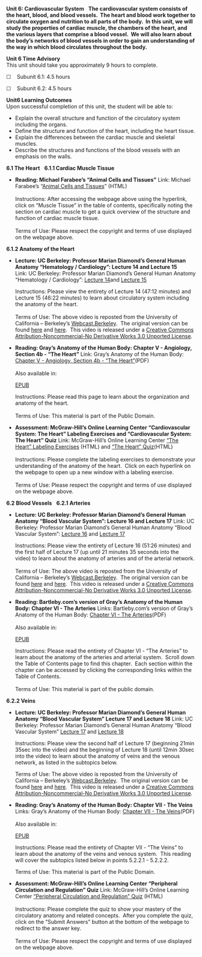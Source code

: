 **Unit 6: Cardiovascular System** <span id="6"></span> 
**The cardiovascular system consists of the heart, blood, and blood
vessels.  The heart and blood work together to circulate oxygen and
nutrition to all parts of the body.  In this unit, we will study the
properties of cardiac muscle, the chambers of the heart, and the various
layers that comprise a blood vessel.  We will also learn about the
body’s networks of blood vessels in order to gain an understanding of
the way in which blood circulates throughout the body.**

**Unit 6 Time Advisory**  
This unit should take you approximately 9 hours to complete.

☐    Subunit 6.1: 4.5 hours  
  
 ☐    Subunit 6.2: 4.5 hours

**Unit6 Learning Outcomes**  
Upon successful completion of this unit, the student will be able to:  
-   Explain the overall structure and function of the circulatory system
    including the organs.
-   Define the structure and function of the heart, including the heart
    tissue.
-   Explain the differences between the cardiac muscle and skeletal
    muscles.
-   Describe the structures and functions of the blood vessels with an
    emphasis on the walls.

**6.1 The Heart** <span id="6.1"></span> 
**6.1.1 Cardiac Muscle Tissue** <span id="6.1.1"></span> 
-   **Reading: Michael Farabee’s “Animal Cells and Tissues”**
    Link: Michael Farabee’s “[Animal Cells and
    Tissues](http://www.emc.maricopa.edu/faculty/farabee/biobk/BioBookAnimalTS.html#Muscle%20Tissue)”
    (HTML)  
        
     Instructions: After accessing the webpage above using the
    hyperlink, click on “Muscle Tissue” in the table of contents,
    specifically noting the section on cardiac muscle to get a quick
    overview of the structure and function of cardiac muscle tissue.  
        
     Terms of Use: Please respect the copyright and terms of use
    displayed on the webpage above.

**6.1.2 Anatomy of the Heart** <span id="6.1.2"></span> 
-   **Lecture: UC Berkeley: Professor Marian Diamond’s General Human
    Anatomy “Hematology / Cardiology”: Lecture 14 and Lecture 15**
    Link: UC Berkeley: Professor Marian Diamond’s General Human Anatomy
    “Hematology / Cardiology”: [Lecture
    14](http://www.youtube.com/watch?v=UXnwZUn4EwI)and [Lecture
    15](http://www.youtube.com/watch?v=FP1D01ltCR0)  
      
     Instructions: Please view the entirety of Lecture 14 (47:12
    minutes) and Lecture 15 (46:22 minutes) to learn about circulatory
    system including the anatomy of the heart.  
        
     Terms of Use: The above video is reposted from the University of
    California – Berkeley’s
    [Webcast.Berkeley](http://webcast.berkeley.edu/).  The original
    version can be
    found [here](http://www.youtube.com/watch?v=P680vk8hPZg) and [here](http://www.youtube.com/watch?v=4FScPwj_Wdc). 
    This video is released under a [Creative Commons
    Attribution-Noncommercial-No Derivative Works 3.0 Unported
    License](http://creativecommons.org/licenses/by-nc-nd/3.0/).  

-   **Reading: Gray’s Anatomy of the Human Body: Chapter V - Angiology,
    Section 4b - “The Heart”**
    Link: Gray’s Anatomy of the Human Body: [Chapter V - Angiology,
    Section 4b - “The
    Heart”](https://resources.saylor.org/wwwresources/archived/site/wp-content/uploads/2014/06/BIO302-Anatomy_of_the_Human_Body-Chapter-V-Heart.pdf)(PDF)  
        
     Also available in:  

    [EPUB](https://resources.saylor.org/wwwresources/archived/site/wp-content/uploads/2011/08/BIO302-ch5-Bartleby.com_.epub)  
      
     Instructions: Please read this page to learn about the organization
    and anatomy of the heart.      
        
     Terms of Use: This material is part of the Public Domain. 

-   **Assessment: McGraw-Hill’s Online Learning Center “Cardiovascular
    System: The Heart” Labeling Exercises and “Cardiovascular System:
    The Heart” Quiz**
    Link: McGraw-Hill’s Online Learning Center [“The Heart” Labeling
    Exercises](http://highered.mcgraw-hill.com/sites/0072351136/student_view0/chapter20/labeling_exercises.html) (HTML)
    and [“The Heart”
    Quiz](http://highered.mcgraw-hill.com/sites/0072351136/student_view0/chapter20/chapter_quiz.html)(HTML)  
        
     Instructions: Please complete the labeling exercises to demonstrate
    your understanding of the anatomy of the heart.  Click on each
    hyperlink on the webpage to open up a new window with a labeling
    exercise.  
        
     Terms of Use: Please respect the copyright and terms of use
    displayed on the webpage above.

**6.2 Blood Vessels** <span id="6.2"></span> 
**6.2.1 Arteries** <span id="6.2.1"></span> 
-   **Lecture: UC Berkeley: Professor Marian Diamond’s General Human
    Anatomy “Blood Vascular System”: Lecture 16 and Lecture 17**
    Link: UC Berkeley: Professor Marian Diamond’s General Human Anatomy
    “Blood Vascular System”: [Lecture
    16](http://www.youtube.com/watch?v=uKHIHPkYfoQ) and [Lecture
    17](http://www.youtube.com/watch?v=UvMTVM5Tjg4)  
      
     Instructions: Please view the entirety of Lecture 16 (51:26
    minutes) and the first half of Lecture 17 (up until 21 minutes 35
    seconds into the video) to learn about the anatomy of arteries and
    of the arterial network.  
        
     Terms of Use: The above video is reposted from the University of
    California – Berkeley’s
    [Webcast.Berkeley](http://webcast.berkeley.edu/).  The original
    version can be
    found [here](http://www.youtube.com/watch?v=y_-ugHJl-OE) and [here](http://www.youtube.com/watch?v=zIY8gGQnSVw). 
    This video is released under a [Creative Commons
    Attribution-Noncommercial-No Derivative Works 3.0 Unported
    License](http://creativecommons.org/licenses/by-nc-nd/3.0/).

-   **Reading: Bartleby.com’s version of Gray’s Anatomy of the Human
    Body: Chapter VI - The Arteries**
    Links: Bartleby.com’s version of Gray’s Anatomy of the Human Body:
    [Chapter VI - The
    Arteries](https://resources.saylor.org/wwwresources/archived/site/wp-content/uploads/2011/07/BIO302-ch6.pdf)(PDF)  
        
     Also available in:  

    [EPUB](https://resources.saylor.org/wwwresources/archived/site/wp-content/uploads/2011/08/BIO302-ch6-Bartleby.com_.epub)  
      
     Instructions: Please read the entirety of Chapter VI - “The
    Arteries” to learn about the anatomy of the arteries and arterial
    system.  Scroll down the Table of Contents page to find this
    chapter.  Each section within the chapter can be accessed by
    clicking the corresponding links within the Table of Contents.  
        
     Terms of Use: This material is part of the public domain. 

**6.2.2 Veins** <span id="6.2.2"></span> 
-   **Lecture: UC Berkeley: Professor Marian Diamond’s General Human
    Anatomy “Blood Vascular System” Lecture 17 and Lecture 18**
    Link: UC Berkeley: Professor Marian Diamond’s General Human Anatomy
    “Blood Vascular System” [Lecture
    17](http://www.youtube.com/watch?v=UvMTVM5Tjg4) and [Lecture
    18](http://www.youtube.com/watch?v=LyVc2JOZJZI)  
      
     Instructions: Please view the second half of Lecture 17 (beginning
    21min 35sec into the video) and the beginning of Lecture 18 (until
    12min 30sec into the video) to learn about the anatomy of veins and
    the venous network, as listed in the subtopics below.  
      
     Terms of Use: The above video is reposted from the University of
    California – Berkeley’s
    [Webcast.Berkeley](http://webcast.berkeley.edu/).  The original
    version can be
    found [here](http://www.youtube.com/watch?v=zIY8gGQnSVw) and [here](http://www.youtube.com/watch?v=2bDMk1ciDm8). 
    This video is released under a [Creative Commons
    Attribution-Noncommercial-No Derivative Works 3.0 Unported
    License](http://creativecommons.org/licenses/by-nc-nd/3.0/). 

-   **Reading: Gray’s Anatomy of the Human Body: Chapter VII - The
    Veins**
    Links: Gray’s Anatomy of the Human Body: [Chapter VII - The
    Veins](https://resources.saylor.org/wwwresources/archived/site/wp-content/uploads/2014/06/BIO302-Anatomy_of_the_Human_Body-Chapter-VII-Veins.pdf)(PDF)  
        
     Also available in:  

    [EPUB](https://resources.saylor.org/wwwresources/archived/site/wp-content/uploads/2011/08/BIO302-ch7-Bartleby.com_.epub)  
      
     Instructions: Please read the entirety of Chapter VII - “The Veins”
    to learn about the anatomy of the veins and venous system.  This
    reading will cover the subtopics listed below in points 5.2.2.1 -
    5.2.2.2.  
      
     Terms of Use: This material is part of the Public Domain.  

-   **Assessment: McGraw-Hill’s Online Learning Center “Peripheral
    Circulation and Regulation” Quiz**
    Link: McGraw-Hill’s Online Learning Center [“Peripheral Circulation
    and Regulation”
    Quiz](http://highered.mcgraw-hill.com/sites/0072351136/student_view0/chapter21/chapter_quiz.html) (HTML)  
        
     Instructions: Please complete the quiz to show your mastery of the
    circulatory anatomy and related concepts.  After you complete the
    quiz, click on the “Submit Answers” button at the bottom of the
    webpage to redirect to the answer key.  
        
     Terms of Use: Please respect the copyright and terms of use
    displayed on the webpage above.



